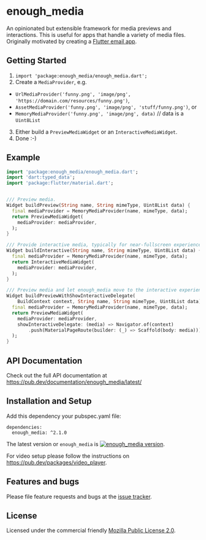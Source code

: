 # enough_media

An opinionated but extensible framework for media previews and interactions.
This is useful for apps that handle a variety of media files.
Originally motivated by creating a [Flutter email app](https://github.com/enough-software/enough_mail_app).

## Getting Started

1. `import 'package:enough_media/enough_media.dart';`
2. Create a `MediaProvider`, e.g.
  * `UrlMediaProvider('funny.png', 'image/png', 'https://domain.com/resources/funny.png')`,
  * `AssetMediaProvider('funny.png', 'image/png', 'stuff/funny.png')`, or
  * `MemoryMediaProvider('funny.png', 'image/png', data)` // data is a `Uint8List`
3. Either build a `PreviewMediaWidget` or an `InteractiveMediaWidget`.
4. Done :-)

## Example
```dart
import 'package:enough_media/enough_media.dart';
import 'dart:typed_data';
import 'package:flutter/material.dart';


/// Preview media.
Widget buildPreview(String name, String mimeType, Uint8List data) {
  final mediaProvider = MemoryMediaProvider(name, mimeType, data);
  return PreviewMediaWidget(
    mediaProvider: mediaProvider,
  );
}

/// Provide interactive media, typically for near-fullscreen experiences:
Widget buildInteractive(String name, String mimeType, Uint8List data) {
  final mediaProvider = MemoryMediaProvider(name, mimeType, data);
  return InteractiveMediaWidget(
    mediaProvider: mediaProvider,
  );
}

/// Preview media and let enough_media move to the interactive experience with a Hero-based animation:
Widget buildPreviewWithShowInteractiveDelegate(
    BuildContext context, String name, String mimeType, Uint8List data) {
  final mediaProvider = MemoryMediaProvider(name, mimeType, data);
  return PreviewMediaWidget(
    mediaProvider: mediaProvider,
    showInteractiveDelegate: (media) => Navigator.of(context)
        .push(MaterialPageRoute(builder: (_) => Scaffold(body: media))),
  );
}
```

## API Documentation
Check out the full API documentation at https://pub.dev/documentation/enough_media/latest/


## Installation and Setup
Add this dependency your pubspec.yaml file:

```
dependencies:
  enough_media: ^2.1.0
```
The latest version or `enough_media` is [![enough_media version](https://img.shields.io/pub/v/enough_media.svg)](https://pub.dartlang.org/packages/enough_media).

For video setup please follow the instructions on https://pub.dev/packages/video_player.

## Features and bugs

Please file feature requests and bugs at the [issue tracker][tracker].

[tracker]: https://github.com/enough-software/enough_media/issues

## License

Licensed under the commercial friendly [Mozilla Public License 2.0](LICENSE).